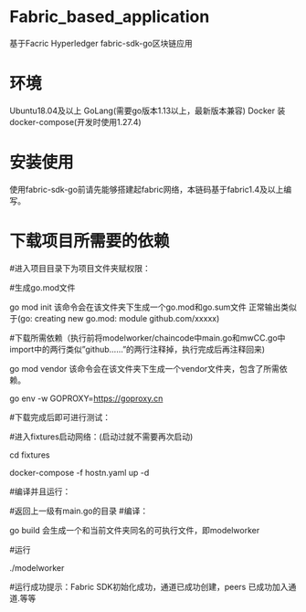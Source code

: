 # Fabric_based_application
基于Facric Hyperledger fabric-sdk-go区块链应用

# 环境
Ubuntu18.04及以上
GoLang(需要go版本1.13以上，最新版本兼容)
Docker
装docker-compose(开发时使用1.27.4)

# 安装使用
使用fabric-sdk-go前请先能够搭建起fabric网络，本链码基于fabric1.4及以上编写。

# 下载项目所需要的依赖
#进入项目目录下为项目文件夹赋权限：

#生成go.mod文件

go mod init   该命令会在该文件夹下生成一个go.mod和go.sum文件 正常输出类似于(go: creating new go.mod: module github.com/xxxxx)

#下载所需依赖（执行前将modelworker/chaincode中main.go和mwCC.go中import中的两行类似”github……”的两行注释掉，执行完成后再注释回来)

go mod vendor 该命令会在该文件夹下生成一个vendor文件夹，包含了所需依赖。

go env -w GOPROXY=https://goproxy.cn

#下载完成后即可进行测试：

#进入fixtures启动网络：(启动过就不需要再次启动)

cd fixtures

docker-compose -f hostn.yaml up -d

#编译并且运行：

#返回上一级有main.go的目录
#编译：

go build 会生成一个和当前文件夹同名的可执行文件，即modelworker

#运行

./modelworker

#运行成功提示：Fabric SDK初始化成功，通道已成功创建，peers 已成功加入通道.等等
